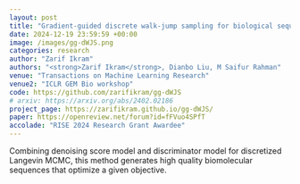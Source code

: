```yaml
---
layout: post
title: "Gradient-guided discrete walk-jump sampling for biological sequence generation"
date: 2024-12-19 23:59:59 +00:00
image: /images/gg-dWJS.png
categories: research
author: "Zarif Ikram"
authors: "<strong>Zarif Ikram</strong>, Dianbo Liu, M Saifur Rahman"
venue: "Transactions on Machine Learning Research"
venue2: "ICLR GEM Bio workshop"
code: https://github.com/zarifikram/gg-dWJS
# arxiv: https://arxiv.org/abs/2402.02186
project_page: https://zarifikram.github.io/gg-dWJS/
paper: https://openreview.net/forum?id=fFVuo4SPfT
accolade: "RISE 2024 Research Grant Awardee"
---
```


Combining denoising score model and discriminator model for discretized Langevin MCMC, this method generates high quality biomolecular sequences that optimize a given objective.